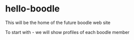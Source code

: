 # hello-boodle
This will be the home of the future boodle web site

To start with - we will show profiles of each boodle member
